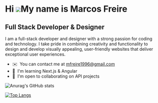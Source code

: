 Hi ![](https://user-images.githubusercontent.com/18350557/176309783-0785949b-9127-417c-8b55-ab5a4333674e.gif)My name is Marcos Freire
=====================================================================================================================================

Full Stack Developer & Designer
-------------------------------

I am a full-stack developer and designer with a strong passion for coding and technology. I take pride in combining creativity and functionality to design and develop visually appealing, user-friendly websites that deliver exceptional user experiences.

*   ✉️  You can contact me at [mfreire1996@gmail.com](mailto:mfreire1996@gmail.com)
*   🧠  I'm learning Next.js & Angular
*   🤝  I'm open to collaborating on API projects


![Anurag's GitHub stats](https://github-readme-stats.vercel.app/api?username=mfreire1996&show_icons=true)

[![Top Langs](https://github-readme-stats.vercel.app/api/top-langs/?username=mfreire1996&layout=donut)](https://github.com/mfreire1996/github-readme-stats)
